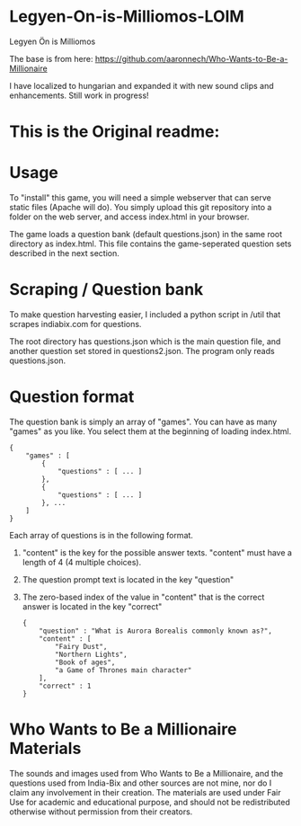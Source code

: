 # Legyen-On-is-Milliomos-LOIM
Legyen Ön is Milliomos

The base is from here:
https://github.com/aaronnech/Who-Wants-to-Be-a-Millionaire

I have localized to hungarian and expanded it with new sound clips and enhancements.
Still work in progress!


# This is the Original readme:

# Usage

To "install" this game, you will need a simple webserver that can serve static files (Apache will do). You simply upload this git repository into a folder on the web server, and access index.html in your browser.


The game loads a question bank (default questions.json) in the same root directory as index.html. This file contains the game-seperated question sets described in the next section.

# Scraping / Question bank

To make question harvesting easier, I included a python script in /util that scrapes indiabix.com for questions.

The root directory has questions.json which is the main question file, and another question set stored in questions2.json. The program only reads questions.json.

# Question format

The question bank is simply an array of "games". You can have as many "games" as you like. You select them at the beginning of loading index.html.

	{
		"games" : [
			{
				"questions" : [ ... ]
			},
			{
				"questions" : [ ... ]
			}, ...
		]
	}

Each array of questions is in the following format.

1.	"content" is the key for the possible answer texts. "content" must have a length of 4 (4 multiple choices).
2.	The question prompt text is located in the key "question"
3.	The zero-based index of the value in "content" that is the correct answer is located in the key "correct"



	    {
	        "question" : "What is Aurora Borealis commonly known as?",
	        "content" : [
	            "Fairy Dust",
	            "Northern Lights",
	            "Book of ages",
	            "a Game of Thrones main character"
	        ],
	        "correct" : 1
	    }


# Who Wants to Be a Millionaire Materials

The sounds and images used from Who Wants to Be a Millionaire, and the questions used from India-Bix and other sources are not mine, nor do I claim any involvement in their creation. The materials are used under Fair Use for academic and educational purpose, and should not be redistributed otherwise without permission from their creators.
